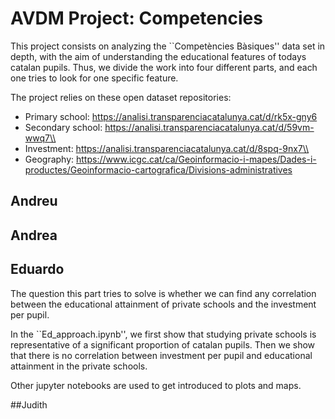 # AVDM Project: Competencies

This project consists on analyzing the ``Competències Bàsiques'' data set in depth, with the aim of understanding the educational features of todays catalan pupils. Thus, we divide the work into four different parts, and each one tries to look for one specific feature.

The project relies on these open dataset repositories:
* Primary school: https://analisi.transparenciacatalunya.cat/d/rk5x-gny6
* Secondary school: https://analisi.transparenciacatalunya.cat/d/59vm-wwq7\\
* Investment: https://analisi.transparenciacatalunya.cat/d/8spq-9nx7\\
* Geography: https://www.icgc.cat/ca/Geoinformacio-i-mapes/Dades-i-productes/Geoinformacio-cartografica/Divisions-administratives

## Andreu

## Andrea

## Eduardo
The question this part tries to solve is whether we can find any correlation between the educational attainment of private schools and the investment per pupil.

In the ``Ed_approach.ipynb'', we first show that studying private schools is representative of a significant proportion of catalan pupils. Then we show that there is no correlation between investment per pupil and educational attainment in the private schools.

Other jupyter notebooks are used to get introduced to plots and maps.

##Judith
